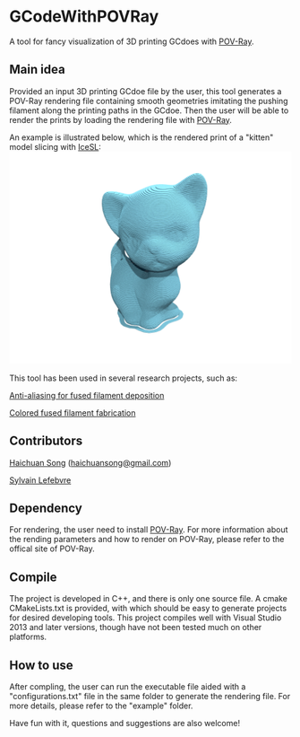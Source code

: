 # GCodeWithPOVRay
A tool for fancy visualization of 3D printing GCdoes with [POV-Ray](http://www.povray.org/download/).

## Main idea
Provided an input 3D printing GCdoe file by the user, this tool generates a POV-Ray rendering file containing smooth geometries imitating the pushing filament along the printing paths in the GCdoe. Then the user will be able to render the prints by loading the rendering file with [POV-Ray](http://www.povray.org/download/).

An example is illustrated below, which is the rendered print of a "kitten" model slicing with [IceSL](http://shapeforge.loria.fr/icesl/):
![](/example/kitten.png)

This tool has been used in several research projects, such as:

[Anti-aliasing for fused filament deposition](https://arxiv.org/abs/1609.03032)

[Colored fused filament fabrication](https://arxiv.org/abs/1709.09689)

## Contributors

[Haichuan Song](https://github.com/shcig) (haichuansong@gmail.com)

[Sylvain Lefebvre](https://github.com/sylefeb)

## Dependency
For rendering, the user need to install [POV-Ray](http://www.povray.org/download/). For more information about the rending parameters and how to render on POV-Ray, please refer to the offical site of POV-Ray.

## Compile
The project is developed in C++, and there is only one source file. A cmake CMakeLists.txt is provided, with which should be easy to generate projects for desired developing tools. This project compiles well with Visual Studio 2013 and later versions, though have not been tested much on other platforms.

## How to use
After compling, the user can run the executable file aided with a "configurations.txt" file in the same folder to generate the rendering file. For more details, please refer to the "example" folder.

Have fun with it, questions and suggestions are also welcome!
